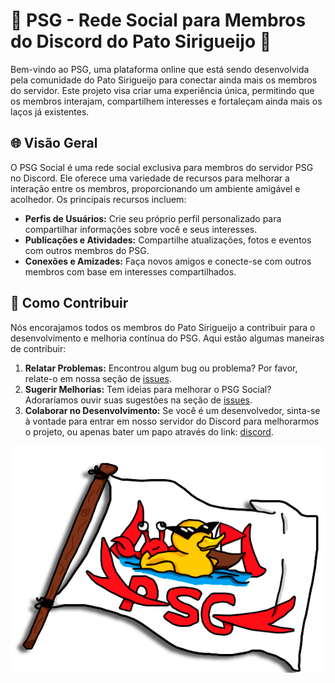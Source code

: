 # 🦆 PSG - Rede Social para Membros do Discord do Pato Sirigueijo 🦀

Bem-vindo ao PSG, uma plataforma online que está sendo desenvolvida pela comunidade do Pato Sirigueijo para conectar ainda mais os membros do servidor. Este projeto visa criar uma experiência única, permitindo que os membros interajam, compartilhem interesses e fortaleçam ainda mais os laços já existentes.

## 🌐 Visão Geral

O PSG Social é uma rede social exclusiva para membros do servidor PSG no Discord. Ele oferece uma variedade de recursos para melhorar a interação entre os membros, proporcionando um ambiente amigável e acolhedor. Os principais recursos incluem:

- **Perfis de Usuários:** Crie seu próprio perfil personalizado para compartilhar informações sobre você e seus interesses.
- **Publicações e Atividades:** Compartilhe atualizações, fotos e eventos com outros membros do PSG.
- **Conexões e Amizades:** Faça novos amigos e conecte-se com outros membros com base em interesses compartilhados.

## 🚀 Como Contribuir

Nós encorajamos todos os membros do Pato Sirigueijo a contribuir para o desenvolvimento e melhoria contínua do PSG. Aqui estão algumas maneiras de contribuir:

1. **Relatar Problemas:** Encontrou algum bug ou problema? Por favor, relate-o em nossa seção de [issues](https://github.com/rafaelmings/site-psg/issues).
2. **Sugerir Melhorias:** Tem ideias para melhorar o PSG Social? Adoraríamos ouvir suas sugestões na seção de [issues](https://github.com/rafaelmings/site-psg/issues).
3. **Colaborar no Desenvolvimento:** Se você é um desenvolvedor, sinta-se à vontade para entrar em nosso servidor do Discord para melhorarmos o projeto, ou apenas bater um papo através do link: [discord](https://discord.gg/PGMvZdy5ja).

![Logo do PSG](https://github.com/rafaelmings/site-psg/blob/main/img/logo-psg-sombra.png)